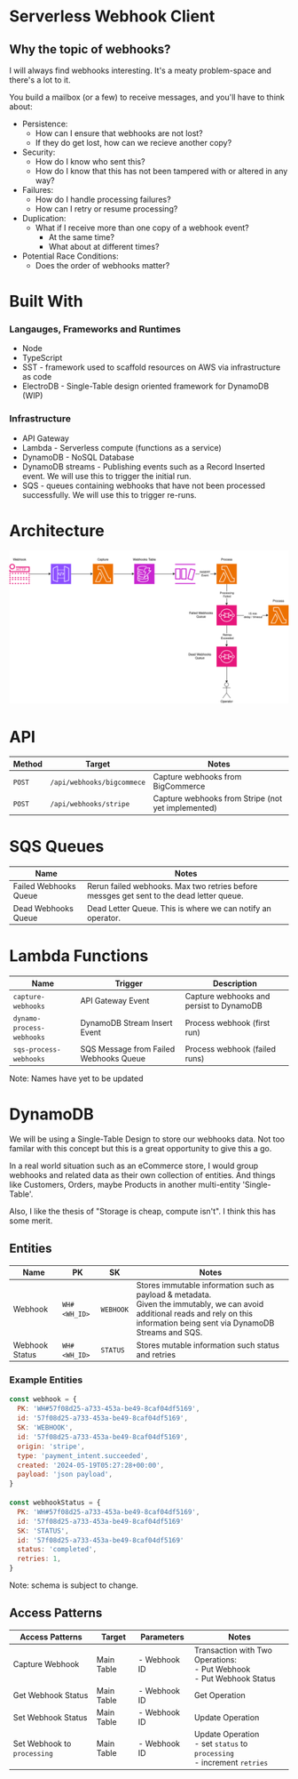 # Serverless Webhook Client

## Why the topic of webhooks?

I will always find webhooks interesting. It's a meaty problem-space and there's a lot to it.

You build a mailbox (or a few) to receive messages, and you'll have to think about:

- Persistence:
  - How can I ensure that webhooks are not lost?
  - If they do get lost, how can we recieve another copy?
- Security:
  - How do I know who sent this?
  - How do I know that this has not been tampered with or altered in any way?
- Failures:
  - How do I handle processing failures?
  - How can I retry or resume processing?
- Duplication:
  - What if I receive more than one copy of a webhook event?
    - At the same time?
    - What about at different times?
- Potential Race Conditions:
  - Does the order of webhooks matter?

# Built With

### Langauges, Frameworks and Runtimes

- Node
- TypeScript
- SST - framework used to scaffold resources on AWS via infrastructure as code
- ElectroDB - Single-Table design oriented framework for DynamoDB (WIP)

### Infrastructure

- API Gateway
- Lambda - Serverless compute (functions as a service)
- DynamoDB - NoSQL Database
- DynamoDB streams - Publishing events such as a Record Inserted event. We will use this to trigger the initial run.
- SQS - queues containing webhooks that have not been processed successfully. We will use this to trigger re-runs.

# Architecture

![Architecture Digram](./docs/diagrams/architecture.png)

# API

| Method | Target                     | Notes                                              |
| ------ | -------------------------- | -------------------------------------------------- |
| `POST` | `/api/webhooks/bigcommece` | Capture webhooks from BigCommerce                  |
| `POST` | `/api/webhooks/stripe`     | Capture webhooks from Stripe (not yet implemented) |

# SQS Queues

| Name                  | Notes                                                                                    |
| --------------------- | ---------------------------------------------------------------------------------------- |
| Failed Webhooks Queue | Rerun failed webhooks. Max two retries before messges get sent to the dead letter queue. |
| Dead Webhooks Queue   | Dead Letter Queue. This is where we can notify an operator.                              |

# Lambda Functions

| Name                      | Trigger                                | Description                              |
| ------------------------- | -------------------------------------- | ---------------------------------------- |
| `capture-webhooks`        | API Gateway Event                      | Capture webhooks and persist to DynamoDB |
| `dynamo-process-webhooks` | DynamoDB Stream Insert Event           | Process webhook (first run)              |
| `sqs-process-webhooks`    | SQS Message from Failed Webhooks Queue | Process webhook (failed runs)            |

Note: Names have yet to be updated

# DynamoDB

We will be using a Single-Table Design to store our webhooks data. Not too familar with this concept but this is a great opportunity to give this a go.

In a real world situation such as an eCommerce store, I would group webhooks and related data as their own collection of entities. And things like Customers, Orders, maybe Products in another multi-entity 'Single-Table'.

Also, I like the thesis of "Storage is cheap, compute isn't". I think this has some merit.

## Entities

| Name           | PK           | SK        | Notes                                                                                                                                                                                 |
| -------------- | ------------ | --------- | ------------------------------------------------------------------------------------------------------------------------------------------------------------------------------------- |
| Webhook        | `WH#<WH_ID>` | `WEBHOOK` | Stores immutable information such as payload & metadata. <br>Given the immutably, we can avoid additional reads and rely on this information being sent via DynamoDB Streams and SQS. |
| Webhook Status | `WH#<WH_ID>` | `STATUS`  | Stores mutable information such status and retries                                                                                                                                    |

### Example Entities

```js
const webhook = {
  PK: 'WH#57f08d25-a733-453a-be49-8caf04df5169',
  id: '57f08d25-a733-453a-be49-8caf04df5169',
  SK: 'WEBHOOK',
  id: '57f08d25-a733-453a-be49-8caf04df5169',
  origin: 'stripe',
  type: 'payment_intent.succeeded',
  created: '2024-05-19T05:27:28+00:00',
  payload: 'json payload',
}

const webhookStatus = {
  PK: 'WH#57f08d25-a733-453a-be49-8caf04df5169',
  id: '57f08d25-a733-453a-be49-8caf04df5169'
  SK: 'STATUS',
  id: '57f08d25-a733-453a-be49-8caf04df5169'
  status: 'completed',
  retries: 1,
}
```

Note: schema is subject to change.

## Access Patterns

<!-- generate a 4 column table with the names Access Patterns, Target, Parameters & Notes -->

| Access Patterns             | Target     | Parameters   | Notes                                                                          |
| --------------------------- | ---------- | ------------ | ------------------------------------------------------------------------------ |
| Capture Webhook             | Main Table | - Webhook ID | Transaction with Two Operations: <br>- Put Webhook <br>- Put Webhook Status    |
| Get Webhook Status          | Main Table | - Webhook ID | Get Operation                                                                  |
| Set Webhook Status          | Main Table | - Webhook ID | Update Operation                                                               |
| Set Webhook to `processing` | Main Table | - Webhook ID | Update Operation <br> - set `status` to `processing` <br>- increment `retries` |
